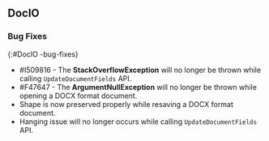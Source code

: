 ## DocIO

### Bug Fixes
{:#DocIO -bug-fixes}

* \#I509816 - The **StackOverflowException** will no longer be thrown while calling `UpdateDocumentFields` API.
* \#F47647 - The **ArgumentNullException** will no longer be thrown while opening a DOCX format document.
* Shape is now preserved properly while resaving a DOCX format document.
* Hanging issue will no longer occurs while calling `UpdateDocumentFields` API.


